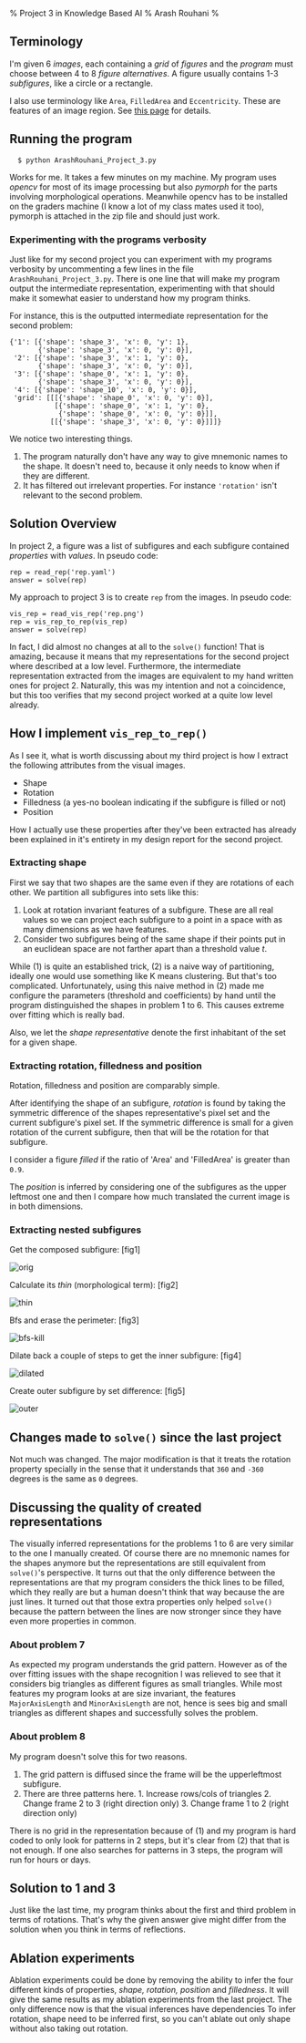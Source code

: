 % Project 3 in Knowledge Based AI
% Arash Rouhani
%

## Terminology

I'm given 6 *images*, each containing a *grid* of *figures* and the
*program* must choose between 4 to 8 *figure alternatives*. A figure usually
contains 1-3 *subfigures*, like a circle or a rectangle.

I also use terminology like `Area`, `FilledArea` and `Eccentricity`.
These are features of an image region. See [this
page](http://www.mathworks.se/help/images/ref/regionprops.html) for
details.

## Running the program

      $ python ArashRouhani_Project_3.py

Works for me. It takes a few minutes on my machine. My program uses
*opencv* for most of its image processing but also *pymorph* for the
parts involving morphological operations. Meanwhile opencv has to be
installed on the graders machine (I know a lot of my class mates used it
too), pymorph is attached in the zip file and should just work.

### Experimenting with the programs verbosity

Just like for my second project you can experiment with my programs
verbosity by uncommenting a few lines in the file
`ArashRouhani_Project_3.py`. There is one line that will make my program
output the intermediate representation, experimenting with that should
make it somewhat easier to understand how my program thinks.

For instance, this is the outputted intermediate representation for the
second problem:

    {'1': [{'shape': 'shape_3', 'x': 0, 'y': 1},
           {'shape': 'shape_3', 'x': 0, 'y': 0}],
     '2': [{'shape': 'shape_3', 'x': 1, 'y': 0},
           {'shape': 'shape_3', 'x': 0, 'y': 0}],
     '3': [{'shape': 'shape_0', 'x': 1, 'y': 0},
           {'shape': 'shape_3', 'x': 0, 'y': 0}],
     '4': [{'shape': 'shape_10', 'x': 0, 'y': 0}],
     'grid': [[[{'shape': 'shape_0', 'x': 0, 'y': 0}],
               [{'shape': 'shape_0', 'x': 1, 'y': 0},
                {'shape': 'shape_0', 'x': 0, 'y': 0}]],
              [[{'shape': 'shape_3', 'x': 0, 'y': 0}]]]}

We notice two interesting things.

  1. The program naturally don't have any way to give mnemonic names to
     the shape. It doesn't need to, because it only needs to know when
     if they are different.
  2. It has filtered out irrelevant properties.  For instance
     `'rotation'` isn't relevant to the second problem.

## Solution Overview

In project 2, a figure was a list of subfigures and each subfigure contained
*properties* with *values*. In pseudo code:

    rep = read_rep('rep.yaml')
    answer = solve(rep)

My approach to project 3 is to create `rep` from the images. In pseudo
code:

    vis_rep = read_vis_rep('rep.png')
    rep = vis_rep_to_rep(vis_rep)
    answer = solve(rep)

In fact, I did almost no changes at all to the `solve()` function! That
is amazing, because it means that my representations for the second
project where described at a low level. Furthermore, the intermediate
representation extracted from the images are equivalent to my hand
written ones for project 2.  Naturally, this was my intention and not a
coincidence, but this too verifies that my second project worked at a
quite low level already.

## How I implement `vis_rep_to_rep()`

As I see it, what is worth discussing about my third project is how I
extract the following attributes from the visual images.

  * Shape
  * Rotation
  * Filledness (a yes-no boolean indicating if the subfigure is filled or not)
  * Position

How I actually use these properties after they've been extracted has
already been explained in it's entirety in my design report for the
second project.

### Extracting shape

First we say that two shapes are the same even if they are rotations of
each other. We partition all subfigures into sets like this:

  1. Look at rotation invariant features of a subfigure. These are all
     real values so we can project each subfigure to a point in a space
     with as many dimensions as we have features.
  2. Consider two subfigures being of the same shape if their points put
     in an euclidean space are not farther apart than a threshold value
     *t*.

While (1) is quite an established trick, (2) is a naive way of
partitioning, ideally one would use something like K means clustering.
But that's too complicated. Unfortunately, using this naive method in
(2) made me configure the parameters (threshold and coefficients) by
hand until the program distinguished the shapes in problem 1 to
6. This causes extreme over fitting which is really bad.

Also, we let the *shape representative* denote the first inhabitant of the
set for a given shape.

### Extracting rotation, filledness and position

Rotation, filledness and position are comparably simple.

After identifying the shape of an subfigure, *rotation* is found by
taking the symmetric difference of the shapes representative's pixel set
and the current subfigure's pixel set. If the symmetric difference is
small for a given rotation of the current subfigure, then that will be
the rotation for that subfigure.

I consider a figure *filled* if the ratio of 'Area' and 'FilledArea' is
greater than `0.9`.

The *position* is inferred by considering one of the subfigures as the
upper leftmost one and then I compare how much translated the current
image is in both dimensions.

### Extracting nested subfigures

Get the composed subfigure: [fig1]

![orig](img/orig.png)

Calculate its *thin* (morphological term): [fig2]

![thin](img/thin.png)

Bfs and erase the perimeter: [fig3]

![bfs-kill](img/bfs-kill.png)

Dilate back a couple of steps to get the inner subfigure: [fig4]

![dilated](img/dilated.png)

Create outer subfigure by set difference: [fig5]

![outer](img/outer.png)

## Changes made to `solve()` since the last project

Not much was changed. The major modification is that it treats the
rotation property specially in the sense that it understands that `360`
and `-360` degrees is the same as `0` degrees.

## Discussing the quality of created representations

The visually inferred representations for the problems 1 to 6 are very
similar to the one I manually created. Of course there are no mnemonic
names for the shapes anymore but the representations are still
equivalent from `solve()`'s perspective. It turns out that the only
difference between the representations are that my program considers the
thick lines to be filled, which they really are but a human doesn't
think that way because the are just lines. It turned out that those
extra properties only helped `solve()` because the pattern between the
lines are now stronger since they have even more properties in common.

### About problem 7

As expected my program understands the grid pattern. However as of the
over fitting issues with the shape recognition I was relieved to see that
it considers big triangles as different figures as small triangles.
While most features my program looks at are size invariant, the features
`MajorAxisLength` and `MinorAxisLength` are not, hence is sees big and
small triangles as different shapes and successfully solves the problem.

### About problem 8

My program doesn't solve this for two reasons.

  1. The grid pattern is diffused since the frame will be the
     upperleftmost subfigure.
  2. There are three patterns here.
    1. Increase rows/cols of triangles
    2. Change frame 2 to 3 (right direction only)
    3. Change frame 1 to 2 (right direction only)

There is no grid in the representation because of (1) and my program is
hard coded to only look for patterns in 2 steps, but it's clear from (2)
that that is not enough. If one also searches for patterns in 3 steps,
the program will run for hours or days.

## Solution to 1 and 3

Just like the last time, my program thinks about the first and third
problem in terms of rotations. That's why the given answer give might
differ from the solution when you think in terms of reflections.

## Ablation experiments

Ablation experiments could be done by removing the ability to infer the
four different kinds of properties, *shape, rotation, position* and
*filledness*. It will give the same results as my ablation experiments
from the last project. The only difference now is that the visual
inferences have dependencies To infer rotation, shape need to be inferred
first, so you can't ablate out only shape without also taking out
rotation.
